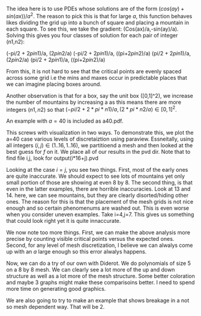 The idea here is to use PDEs whose solutions are of the form $(cos(ay)+sin(ax))/a^2$. The reason to pick this is that for large $a$, this function behaves likes dividing the grid up into a bunch of square and placing a mountain in each square. To see this, we take the gradient: (Cos(ax)/a,-sin(ay)/a). Solving this gives you four classes of solution for each pair of integer (n1,n2):

(-pi/2 + 2*pi*n1)/a, (2*pi*n2/a)
(-pi/2 + 2*pi*n1)/a, ((pi+2*pi*n2)/a)
(pi/2 + 2*pi*n1)/a, (2*pi*n2/a)
(pi/2 + 2*pi*n1)/a, ((pi+2*pi*n2)/a)

From this, it is not hard to see that the critical points are evenly spaced across some grid i.e the mins and maxes occur in predictable places that we can imagine placing boxes around. 

Another observation is that for a box, say the unit box ([0,1]^2), we increase the number of mountains by increasing a as this means there are more integers $(n1,n2)$ so that $(-pi/2 + 2*pi*n1)/a, (2*pi*n2/a)\in [0,1]^2$. 

An example with $a=40$ is included as a40.pdf.


This screws with visualization in two ways. To demonstrate this, we plot the a=40 case various levels of discretaiztion using paraview. Essneitally, using all integers $(i,j)\in(1..16,1..16)$, we partitioend a mesh and then looked at the best guess for $f$ on it. We place all of our results in the pvd dir. Note that to find file i,j, look for output(i*16+j).pvd

Looking at the case $i=j$, you see two things. First, most of the early ones are quite inaccurate. We should expect to see lots of mountains yet only small portion of those are showing at even 8 by 8. The second thing, is that even in the latter examples, there are horrible inaccuracies. Look at 13 and 14. here, we can see mountains, but they are clearly disorted/hiding other ones. The reason for this is that the placement of the mesh grids is not nice enough and so certain phenomenums are washed out. This is even worse when you consider uneven examples. Take i=4,j=7. This gives us something that could look right yet it is quite innaccurate.

We now note too more things. First, we can make the above analysis more precise by counting visible critical points versus the expected ones. Second, for any level of mesh discretization, I believe we can alwalys come up with an $a$ large enough so this error alwalys happens.


Now, we can do a try of our own with Diderot. We do polynomials of size 5 on a 8 by 8 mesh. We can clearly see a lot more of the up and down structure as well as a lot more of the mesh structure. Some better coloration and maybe 3 graphs might make these comparisoins better. I need to spend more time on generating good graphics.

We are also going to try to make an example that shows breakage in a not so mesh dependent way. That will be 2.
